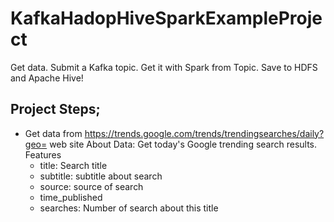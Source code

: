 # KafkaHadopHiveSparkExampleProject
Get data. Submit a Kafka topic. Get it with Spark from Topic. Save to HDFS and Apache Hive!

## Project Steps;
- Get data from https://trends.google.com/trends/trendingsearches/daily?geo= web site 
About Data:
  Get today's Google trending search results.
  Features
    - title: Search title
    - subtitle: subtitle about search
    - source: source of search
    - time_published
    - searches: Number of search about this title
    

